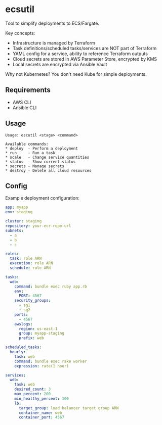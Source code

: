 # ecsutil

Tool to simplify deployments to ECS/Fargate. 

Key concepts:

- Infrastructure is managed by Terraform
- Task definitions/scheduled tasks/services are NOT part of Terraform
- YAML config for a service, ability to reference Terraform outputs
- Cloud secrets are stored in AWS Parameter Store, encrypted by KMS
- Local secrets are encrypted via Ansible Vault

Why not Kubernetes? You don't need Kube for simple deployments. 

## Requirements

- AWS CLI
- Ansible CLI

## Usage

```
Usage: escutil <stage> <command>

Available commands:
* deploy  - Perform a deployment
* run     - Run a task
* scale   - Change service quantities
* status  - Show current status
* secrets - Manage secrets
* destroy - Delete all cloud resources
```

## Config

Example deployment configuration:

```yaml
app: myapp
env: staging

cluster: staging
repository: your-ecr-repo-url
subnets:
  - a
  - b
  - c

roles:
  task: role ARN
  execution: role ARN
  schedule: role ARN

tasks:
  web:
    command: bundle exec ruby app.rb
    env:
      PORT: 4567
    security_groups:
      - sg1
      - sg2
    ports:
      - 4567
    awslogs:
      region: us-east-1
      group: myapp-staging
      prefix: web

scheduled_tasks:
  hourly:
    task: web
    command: bundle exec rake worker
    expression: rate(1 hour)

services:
  web:
    task: web
    desired_count: 3
    max_percent: 200
    min_healthy_percent: 100
    lb:
      target_group: load balancer target group ARN
      container_name: web
      container_port: 4567
```